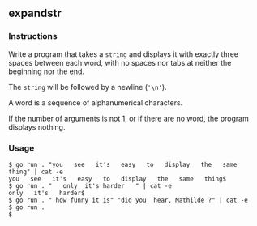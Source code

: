 ## expandstr

### Instructions

Write a program that takes a `string` and displays it with exactly three spaces between each word, with no spaces nor tabs at neither the beginning nor the end.

The `string` will be followed by a newline (`'\n'`).

A word is a sequence of alphanumerical characters.

If the number of arguments is not 1, or if there are no word, the program displays nothing.

### Usage

```console
$ go run . "you   see   it's   easy   to   display   the   same   thing" | cat -e
you   see   it's   easy   to   display   the   same   thing$
$ go run . "   only  it's harder   " | cat -e
only   it's   harder$
$ go run . " how funny it is" "did you  hear, Mathilde ?" | cat -e
$ go run .
$
```
